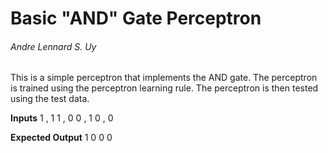 # Basic "AND" Gate Perceptron 
###### Andre Lennard S. Uy

This is a simple perceptron that implements the AND gate. The perceptron is trained using the perceptron learning rule. The perceptron is then tested using the test data.

**Inputs** 
1 , 1
1 , 0 
0 , 1
0 , 0

**Expected Output**
1
0
0
0

